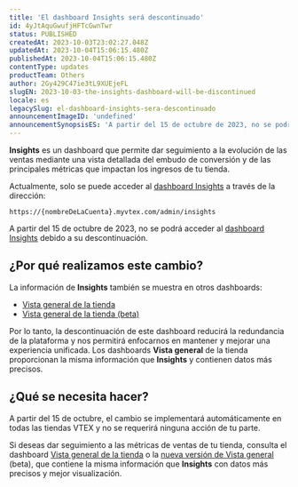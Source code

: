 ```yaml
---
title: 'El dashboard Insights será descontinuado'
id: 4yJtAquGwufjHFTcGwnTwr
status: PUBLISHED
createdAt: 2023-10-03T23:02:27.048Z
updatedAt: 2023-10-04T15:06:15.480Z
publishedAt: 2023-10-04T15:06:15.480Z
contentType: updates
productTeam: Others
author: 2Gy429C47ie3tL9XUEjeFL
slugEN: 2023-10-03-the-insights-dashboard-will-be-discontinued
locale: es
legacySlug: el-dashboard-insights-sera-descontinuado
announcementImageID: 'undefined'
announcementSynopsisES: 'A partir del 15 de octubre de 2023, no se podrá acceder al dashboard Insights debido a su descontinuación.'
---
```


**Insights** es un dashboard que permite dar seguimiento a la evolución de las ventas mediante una vista detallada del embudo de conversión y de las principales métricas que impactan los ingresos de tu tienda.

Actualmente, solo se puede acceder al [dashboard Insights](/es/tutorial/acompanhando-a-evolucao-das-suas-vendas--5QtyTR0jFy9gDnr4EYCjdq) a través de la dirección:
```
https://{nombreDeLaCuenta}.myvtex.com/admin/insights
```

A partir del 15 de octubre de 2023, no se podrá acceder al [dashboard Insights](/es/tutorial/acompanhando-a-evolucao-das-suas-vendas--5QtyTR0jFy9gDnr4EYCjdq) debido a su descontinuación.

## ¿Por qué realizamos este cambio?

La información de **Insights** también se muestra en otros dashboards:
- [Vista general de la tienda](/es/tutorial/visao-geral-da-loja--P8ahguoRs0U3PzmXg2wuQ)
- [Vista general de la tienda (beta)](/es/tutorial/visao-geral-da-loja-beta--7i8wNsQQgbbFhYMYbQ5X46)

Por lo tanto, la descontinuación de este dashboard reducirá la redundancia de la plataforma y nos permitirá enfocarnos en mantener y mejorar una experiencia unificada. Los dashboards **Vista general** de la tienda proporcionan la misma información que **Insights** y contienen datos más precisos.

## ¿Qué se necesita hacer?

A partir del 15 de octubre, el cambio se implementará automáticamente en todas las tiendas VTEX y no se requerirá ninguna acción de tu parte.

Si deseas dar seguimiento a las métricas de ventas de tu tienda, consulta el dashboard [Vista general de la tienda](/es/tutorial/visao-geral-da-loja--P8ahguoRs0U3PzmXg2wuQ) o la [nueva versión de Vista general](/es/tutorial/visao-geral-da-loja-beta--7i8wNsQQgbbFhYMYbQ5X46) (beta), que contiene la misma información que **Insights** con datos más precisos y mejor visualización.
